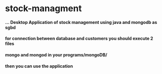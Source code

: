 # stock-managment
#### ... Desktop Application of stock management using java and mongodb as sgbd 
#### for connection between database and customers you should execute 2 files  
#### mongo and  mongod in your **programs/mongoDB/** 
#### then you can use the application 
